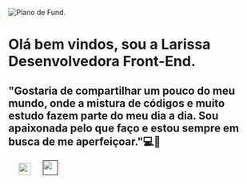 ![Plano de Fund](https://images.pexels.com/photos/20853116/pexels-photo-20853116/free-photo-of-internet-tecnologia-computador-numeros.jpeg?auto=compress&cs=tinysrgb&w=1260&h=750&dpr=1). 




<h1> Olá bem vindos, sou a Larissa Desenvolvedora Front-End.</h1>
<h2> "Gostaria de compartilhar um pouco do meu mundo, onde a mistura de códigos e muito estudo fazem parte do meu dia a dia. Sou apaixonada pelo que faço e estou sempre em busca de me aperfeiçoar."💻💖</h2>

<a href="/https:/www.linkedin.com/in/larissarmiguel"><img src="https://cdn-icons-png.flaticon.com/256/174/174857.png" style="margin-left:20px;" width="25" height="25"></a> 
<a href=""><img src="https://thumbs.dreamstime.com/b/modern-flat-design-logo-outlook-file-icon-document-type-255952849.jpg" style="margin-left:20px;" width="30" height="30"></a> 




